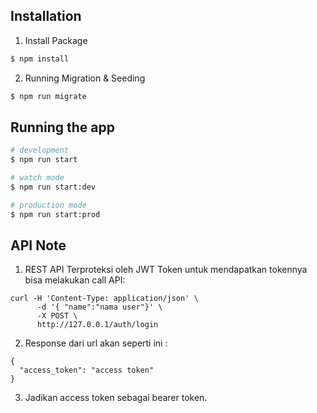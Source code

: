 ## Installation

1. Install Package
```bash
$ npm install
```

2. Running Migration & Seeding
```bash
$ npm run migrate
```

## Running the app

```bash
# development
$ npm run start

# watch mode
$ npm run start:dev

# production mode
$ npm run start:prod
```

## API Note
1. REST API Terproteksi oleh JWT Token untuk mendapatkan tokennya bisa melakukan call API:
```
curl -H 'Content-Type: application/json' \
      -d '{ "name":"nama user"}' \
      -X POST \
      http://127.0.0.1/auth/login
```

2. Response dari url akan seperti ini :
```
{
  "access_token": "access token"
}
```

3. Jadikan access token sebagai bearer token.
